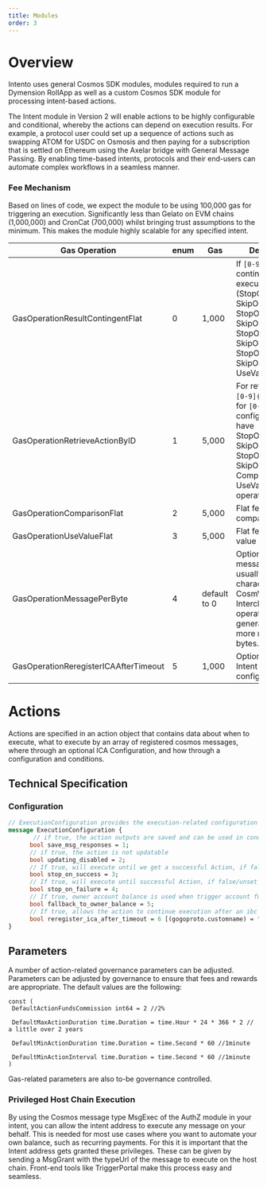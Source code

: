 ```yaml
---
title: Modules
order: 3
---
```


# Overview

Intento uses general Cosmos SDK modules, modules required to run a Dymension RollApp as well as a custom Cosmos SDK module for processing intent-based actions.

The Intent module in Version 2 will enable actions to be highly configurable and conditional, whereby the actions can depend on execution results. For example, a protocol user could set up a sequence of actions such as swapping ATOM for USDC on Osmosis and then paying for a subscription that is settled on Ethereum using the Axelar bridge with General Message Passing. By enabling time-based intents, protocols and their end-users can automate complex workflows in a seamless manner.

### Fee Mechanism
    
Based on lines of code, we expect the module to be using 100,000 gas for triggering an execution. Significantly less than Gelato on EVM chains (1,000,000) and CronCat (700,000) whilst bringing trust assumptions to the minimum. This makes the module highly scalable for any specified intent.

| Gas Operation                        | enum | Gas          | Description |
|--------------------------------------|------|--------------|-------------|
| GasOperationResultContingentFlat     | 0    | 1,000        | If `[0-9]{1,};` is contingent on an execution result (StopOnSuccess, SkipOnSuccess, StopOnFailure, SkipOnFailure, StopOnSuccessOf, SkipOnSuccessOf, StopOnFailureOf, SkipOnFailureOf, UseValue) |
| GasOperationRetrieveActionByID       | 1    | 5,000        | For retrieving an `[0-9]{1,};` by ID, for `[0-9]{1,};` configurations that have StopOnSuccessOf, SkipOnSuccessOf, StopOnFailureOf, SkipOnFailureOf, Comparison, and UseValue operations. |
| GasOperationComparisonFlat           | 2    | 5,000        | Flat fee for using a comparison |
| GasOperationUseValueFlat             | 3    | 5,000        | Flat fee for using value as inputs |
| GasOperationMessagePerByte           | 4    | default to 0 | Optional, Cosmos messages are usually 100-400 characters long. CosmWasm and Interchain operations generally use more message bytes. |
| GasOperationReregisterICAAfterTimeout | 5    | 1,000        | Optional, from Intent configuration |

# Actions

Actions are specified in an action object that contains data about when to execute, what to execute by an array of registered cosmos messages, where through an optional ICA Configuration, and how through a configuration and conditions.

## Technical Specification

### Configuration

```proto
// ExecutionConfiguration provides the execution-related configuration of the action
message ExecutionConfiguration {
       // if true, the action outputs are saved and can be used in condition-based logic
      bool save_msg_responses = 1;
      // if true, the action is not updatable
      bool updating_disabled = 2;           
      // If true, will execute until we get a successful Action, if false/unset will always execute
      bool stop_on_success = 3;
      // If true, will execute until successful Action, if false/unset will always execute
      bool stop_on_failure = 4;
      // If true, owner account balance is used when trigger account funds run out
      bool fallback_to_owner_balance = 5;
      // If true, allows the action to continue execution after an ibc channel times out (recommended)
      bool reregister_ica_after_timeout = 6 [(gogoproto.customname) = "ReregisterICAAfterTimeout"];
}
```

## Parameters

A number of action-related governance parameters can be adjusted. Parameters can be adjusted by governance to ensure that fees and rewards are appropriate. The default values are the following:

```golang
const (
 DefaultActionFundsCommission int64 = 2 //2%

 DefaultMaxActionDuration time.Duration = time.Hour * 24 * 366 * 2 // a little over 2 years

 DefaultMinActionDuration time.Duration = time.Second * 60 //1minute

 DefaultMinActionInterval time.Duration = time.Second * 60 //1minute
)

```

Gas-related parameters are also to-be governance controlled.

<!-- 
### Conditions

#### Using an event value

Let's explain conditions by examining what would be required for performing an auto-compound operation. The *action* involves withdrawing rewards and then staking these rewards again, so the rewards will compound. We would need to use the event value from the withdrawl message and use that in the new message.

-   **Attribute Extraction**: Upon a _withdraw_rewards_ event, the module needs to extract a specific attribute value associated with the key validator. This attribute contains information necessary for the next step in the autocompound process.
-   **Parsing and Message Building:** The extracted attribute value, which is expected to be in a format that can be parsed as a coin, is then used to construct a new message. This message initiates the autocompound action, effectively reinvesting the rewards back into the module.
-   **Retrieving Output from Events**: The process involves specifying _attribute_key_ is related to the values needed for the operation. For example, similar to how one would retrieve the amount from a transfer event by specifying the _attribute_key_ as amount, the module should employ a similar mechanism to fetch necessary data from the withdraw_rewards event or any other relevant event.
-   **Action ID Specification**: In scenarios where the event data needed for autocompounding is from an event triggered by another action, the optional _action_id_ may be specified. This allows the module to precisely identify and use the data from the correct event, ensuring that the auto compound action is based on the most relevant and accurate information.


```proto
// ExecutionConditions provides execution conditions for the action
message ExecutionConditions {
    // Comparison runs before execution of Action and outputs true or false
    EventComparision event_comparison = 1;
    // Replace value with value from message or response from another Action’s latest output
    UseEventAttributeValue use_event_value = 2;
    //optional array of dependent intents that when executing succesfully, stops execution
    repeated int64 stop_on_success_of = 5;	
    //optional array of dependent intents that when not executing succesfully, stops execution
    repeated int64 stop_on_failure_of = 6;     
    //optional array of dependent intents that should be executed succesfully after their latest call before execution is allowed
    repeated int64 skip_on_failure_of = 7;
    //optional array of dependent intents that should fail after their latest call before execution is allowed
    repeated int64 skip_on_success_of = 8;
}
```

You can retrieve the output received by specifying the **attribute_key** related to the desired value. For example, for getting an event value from the typical transfer attribute.

event key is **transfer**, the **attribute_key** is **amount**. The **action_id** may be specified if the event from another intent should be used.


```proto
message UseEventAttributeValue {
  string event_key = 1;
  string action_index = 2;
  string action_key = 3;
  string attribute_key = 4;
  optional string action_id = 5;
  optional Match match = 6;
}
```


This can be troublesome when the event has multiple transfer attributes. To ensure you get the desired key you can specify a Match for the spender or recipient key with an address. The type for comparison could be specified if it should be handled differently than a string or coin.

```json
{
  "type": "transfer",
  "attributes": [
    {
      "key": "recipient",
      "value": "osmo1g7ajkk295vactngp74shkfrprvjrdwn662dg26"
    },
    {
      "key": "sender",
      "value": "osmo17a8smrhauph552zkz5864vjafz9pszpezepz68"
    },
    {
      "key": "amount",
      "value": "145506ibc/1480B8FD20AD5FCAE81EA87584D269547DD4D436843C1D20F15E00EB64743EF4"
    }
  ]
}
```

```proto
message Match {
  string attribute_key = 4;
  string match = 4;
}
```

The match iterates over the event keys when there are multiple. When the match is found, the comparison will be made.

To use the attribute value of an event as input for the new message. The action key can be a key from anywhere in the JSON parsed Cosmos SDK message. Must be readable by proto. For CosmWasm/EVM a decoder would be necessary, this can be included in a future version.


```proto
message EventComparision {
  string event_key = 1; 
  ComparisonOperator comparision_operator = 2;
  string comparison_value = 3;
  optional string attribute_key = 4; 
  optional string action_id = 5;
  optional Match match = 6;
}
```

To use the attribute value of an event as input for the new message. The action key can be a key from anywhere in the JSON parsed Cosmos SDK message. Must be readable by proto. For CosmWasm/EVM a decoder would be necessary, this can be included in a future version.
Comparison operators that can be used for various types.

```proto
enum ComparisonOperator {
  EQUAL = 0;          // Equality check (for all types)
  CONTAINS = 1;       // Contains check (for strings, arrays, etc.)
  NOT_CONTAINS = 2;   // Not contains check (for strings, arrays, etc.)
  SMALLER_THAN = 3;    // Less than check (for numeric types and coins)
  LARGER_THAN = 4;     // Greater than check (for numeric types and coins)
  GREATER_EQUAL = 5;   // Greater than or equal to check (for numeric types and coins)
  LESS_EQUAL = 6;      // Less than or equal to check (for numeric types and coins)
  STARTS_WITH = 7;     // Starts with check (for strings)
  ENDS_WITH = 8;       // Ends with check (for strings)
  NOT_EQUAL = 9;       // Not equal check (for all types)
}
```



Let’s illustrate the same example from above, comparing an event value from the typical transfer attribute. The **event_key** is **transfer**, the **attribute_key** is **amount**. We compare it with 500uosmo. The comparison operator can be any that is compatible with a numeric(coin) type. Automatically in the background, the string is parsed as coins and it will only compare when the value also is in **uosmo**.
When we expect there to be more transfer event keys, we can specify it using the match. We can match by the spender key again.

For Interchain Queries we can implement a similar structure. Due to the added complexity, in development and also in testing and auditing, we leave this out of scope but still we are excited to implement this after the grant work has been completed. With interchain queries we can allow comparisons with pool balances and oracle prices. For example Skip’s slinky oracle aggregator deployed on osmosis. With a similar structure we can look 1 level deep which is sufficient.  We can retrieve GetPriceResponse, then with a similar attribute_key we can point to price, which points to the price. We can then compare it to a comparision_value. 

### Creating Intents

```proto
message MsgCreateIntent {
	//Set of actions
}
```

Intents are a collection of actions to be processed. As a prerequisite for submitting intents over IBC, the intent creator should have interchain accounts registered for the host chains. 

```proto
message MsgRegisterICASAndSubmitIntent {
	//Set of actions
	//IBC version
}
``` -->

### Privileged Host Chain Execution

By using the Cosmos message type MsgExec of the AuthZ module in your intent, you can allow the intent address to execute any message on your behalf. This is needed for most use cases where you want to automate your own balance, such as recurring payments. 
For this it is important that the Intent address gets granted these privileges. These can be given by sending a MsgGrant with the typeUrl of the message to execute on the host chain. Front-end tools like TriggerPortal make this process easy and seamless. 
